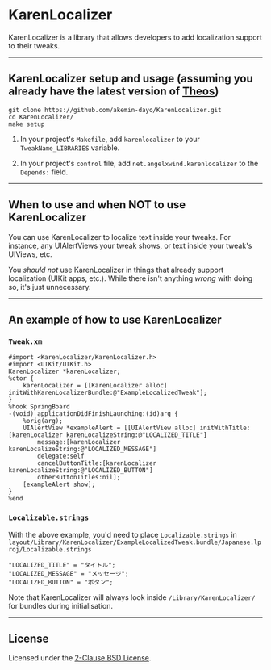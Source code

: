 # KarenLocalizer

KarenLocalizer is a library that allows developers to add localization support to their tweaks.

---

## KarenLocalizer setup and usage (assuming you already have the latest version of [Theos](https://github.com/theos/theos))

```
git clone https://github.com/akemin-dayo/KarenLocalizer.git
cd KarenLocalizer/
make setup
```

1. In your project's `Makefile`, add `karenlocalizer` to your `TweakName_LIBRARIES` variable.

1. In your project's `control` file, add `net.angelxwind.karenlocalizer` to the `Depends:` field.

---

## When to use and when NOT to use KarenLocalizer

You can use KarenLocalizer to localize text inside your tweaks. For instance, any UIAlertViews your tweak shows, or text inside your tweak's UIViews, etc.

You *should not* use KarenLocalizer in things that already support localization (UIKit apps, etc.). While there isn't anything *wrong* with doing so, it's just unnecessary.

---

## An example of how to use KarenLocalizer
### `Tweak.xm`
```logos
#import <KarenLocalizer/KarenLocalizer.h>
#import <UIKit/UIKit.h>
KarenLocalizer *karenLocalizer;
%ctor {
	karenLocalizer = [[KarenLocalizer alloc] initWithKarenLocalizerBundle:@"ExampleLocalizedTweak"];
}
%hook SpringBoard
-(void) applicationDidFinishLaunching:(id)arg {
	%orig(arg);
	UIAlertView *exampleAlert = [[UIAlertView alloc] initWithTitle:[karenLocalizer karenLocalizeString:@"LOCALIZED_TITLE"]
		message:[karenLocalizer karenLocalizeString:@"LOCALIZED_MESSAGE"]
		delegate:self
		cancelButtonTitle:[karenLocalizer karenLocalizeString:@"LOCALIZED_BUTTON"]
		otherButtonTitles:nil];
	[exampleAlert show];
}
%end
```

### `Localizable.strings`
With the above example, you'd need to place `Localizable.strings` in `layout/Library/KarenLocalizer/ExampleLocalizedTweak.bundle/Japanese.lproj/Localizable.strings`

```
"LOCALIZED_TITLE" = "タイトル";
"LOCALIZED_MESSAGE" = "メッセージ";
"LOCALIZED_BUTTON" = "ボタン";
```

Note that KarenLocalizer will always look inside `/Library/KarenLocalizer/` for bundles during initialisation.


---

## License

Licensed under the [2-Clause BSD License](https://opensource.org/licenses/BSD-2-Clause).
